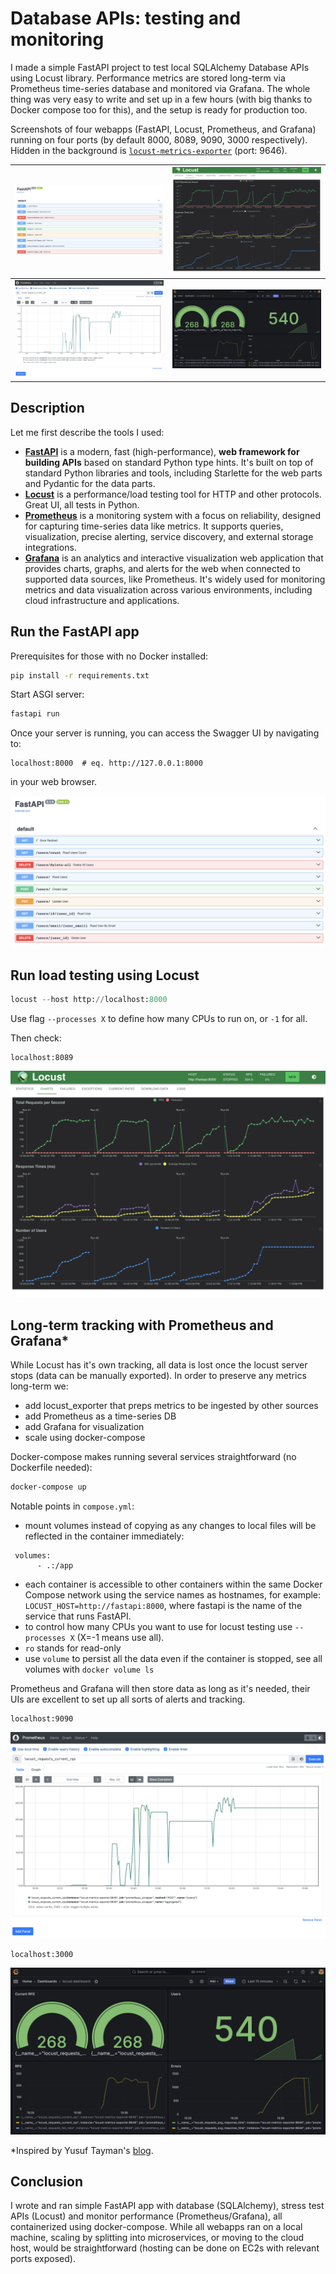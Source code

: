 # Database APIs: testing and monitoring

I made a simple FastAPI project to test local SQLAlchemy Database APIs using Locust library. Performance metrics are stored long-term via Prometheus time-series database and monitored via Grafana. The whole thing was very easy to write and set up in a few hours (with big thanks to Docker compose too for this), and the setup is ready for production too.

Screenshots of four webapps (FastAPI, Locust, Prometheus, and Grafana) running on four ports (by default 8000, 8089, 9090, 3000 respectively). Hidden in the background is [`locust-metrics-exporter`](https://github.com/ContainerSolutions/locust_exporter) (port: 9646).

| ![Image 1](assets/fastapi.png) | ![Image 2](assets/locust.png) |
|-------------------------------|-------------------------------|
| ![Image 3](assets/prometheus.png) | ![Image 4](assets/grafana.png) |


## Description 

Let me first describe the tools I used:
- **[FastAPI](https://fastapi.tiangolo.com)** is a modern, fast (high-performance), **web framework for building APIs** based on standard Python type hints. It's built on top of standard Python libraries and tools, including Starlette for the web parts and Pydantic for the data parts.
- **[Locust](https://locust.io)** is a performance/load testing tool for HTTP and other protocols. Great UI, all tests in Python. 
- **[Prometheus](https://prometheus.io)** is a monitoring system with a focus on reliability, designed for capturing time-series data like metrics. It supports queries, visualization, precise alerting, service discovery, and external storage integrations.
- **[Grafana](https://grafana.com)** is an analytics and interactive visualization web application that provides charts, graphs, and alerts for the web when connected to supported data sources, like Prometheus. It's widely used for monitoring metrics and data visualization across various environments, including cloud infrastructure and applications.

## Run the FastAPI app

Prerequisites for those with no Docker installed:
```bash
pip install -r requirements.txt
```

Start ASGI server:
```bash
fastapi run
```

Once your server is running, you can access the Swagger UI by navigating to:
```url
localhost:8000  # eq. http://127.0.0.1:8000
```
in your web browser.

![fastapi](assets/fastapi.png)


## Run load testing using Locust

```python
locust --host http://localhost:8000
```
Use flag  `--processes X` to define how many CPUs to run on, or `-1` for all.

Then check:
```url
localhost:8089
```

![locust](assets/locust.png)

## Long-term tracking with Prometheus and Grafana*

While Locust has it's own tracking, all data is lost once the locust server stops (data can be manually exported). In order to preserve any metrics long-term we:
- add locust_exporter that preps metrics to be ingested by other sources
- add Prometheus as a time-series DB
- add Grafana for visualization
- scale using docker-compose

Docker-compose makes running several services straightforward (no Dockerfile needed):
```bash
docker-compose up
```

Notable points in `compose.yml`:
- mount volumes instead of copying as any changes to local files will be reflected in the container immediately:
```
 volumes:
      - .:/app
```
- each container is accessible to other containers within the same Docker Compose network using the service names as hostnames, for example:
`LOCUST_HOST=http://fastapi:8000`, where fastapi is the name of the service that runs FastAPI.
- to control how many CPUs you want to use for locust testing use `--processes X` (X=-1 means use all).
- `ro` stands for read-only
- use `volume` to persist all the data even if the container is stopped, see all volumes with `docker volume ls`

Prometheus and Grafana will then store data as long as it's needed, their UIs are excellent to set up all sorts of alerts and tracking.

```url
localhost:9090
```

![prometheus](assets/prometheus.png)

```url
localhost:3000
```
![grafana](assets/grafana.png)

*Inspired by Yusuf Tayman's [blog](https://medium.com/devopsturkiye/locust-real-time-monitoring-with-grafana-66654bb4b32).

## Conclusion

I wrote and ran simple FastAPI app with database (SQLAlchemy), stress test APIs (Locust) and monitor performance (Prometheus/Grafana), all containerized using docker-compose. While all webapps ran on a local machine, scaling by splitting into microservices, or moving to the cloud host, would be straightforward (hosting can be done on EC2s with relevant ports exposed).
